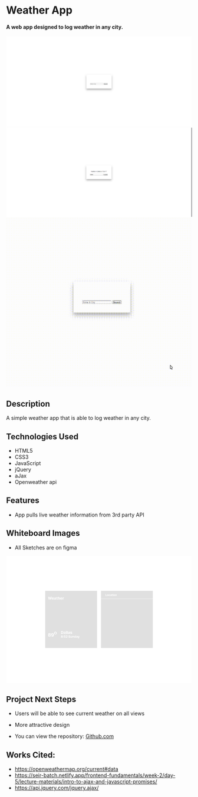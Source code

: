 # Weather App

#### A web app designed to log weather in any city.
<img src="images/home.png" alt="Home Page Welcome Screen"/>
<img src="images/temp.png" alt="Temperature Display"/>
<img src="images/display.gif" alt="Temperature Display Gif"/>

## Description
A simple weather app that is able to log weather in any city.

## <a name="technologiesused"></a>Technologies Used
* HTML5
* CSS3
* JavaScript
* jQuery
* aJax
* Openweather api


## Features
* App pulls live weather information from 3rd party API

## Whiteboard Images
* All Sketches are on figma
<img src="images/Frame1.png" alt="Fireframe"/>

## <a name="nextsteps"></a>Project Next Steps
* Users will be able to see current weather on all views
* More attractive design


* You can view the repository:
[Github.com](https://github.com/nicholasmolina2019/Weather-Project)
    
## Works Cited:
* https://openweathermap.org/current#data
* https://seir-batch.netlify.app/frontend-fundamentals/week-2/day-5/lecture-materials/intro-to-ajax-and-javascript-promises/
* https://api.jquery.com/jquery.ajax/

